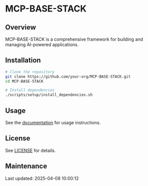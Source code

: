 # MCP-BASE-STACK

## Overview

MCP-BASE-STACK is a comprehensive framework for building and managing AI-powered applications.

## Installation

```bash
# Clone the repository
git clone https://github.com/your-org/MCP-BASE-STACK.git
cd MCP-BASE-STACK

# Install dependencies
./scripts/setup/install_dependencies.sh
```

## Usage

See the [documentation](./docs/README.md) for usage instructions.

## License

See [LICENSE](./LICENSE) for details.
## Maintenance

Last updated: 2025-04-08 10:00:12
